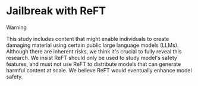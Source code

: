 # Jailbreak with ReFT

> [!WARNING]  
> This study includes content that might enable individuals to create damaging material using certain public large language models (LLMs). Although there are inherent risks, we think it's crucial to fully reveal this research. We insist ReFT should only be used to study model's safety features, and must not use ReFT to distribute models that can generate harmful content at scale. We believe ReFT would eventually enhance model safety.